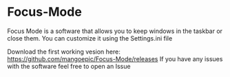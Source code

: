 # Focus-Mode
Focus Mode is a software that allows you to keep windows in the taskbar or close them. You can customize it using the Settings.ini file

Download the first working vesion here: https://github.com/mangoepic/Focus-Mode/releases
If you have any issues with the software feel free to open an Issue

